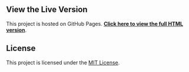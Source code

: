## View the Live Version

This project is hosted on GitHub Pages. **[Click here to view the full HTML version](https://Somthin2.github.io/COMP-354/blob/main/docs/html/index.html)**.

## License

This project is licensed under the [MIT License](LICENSE).
